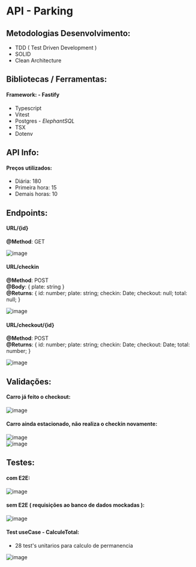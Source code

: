 # API - Parking

## Metodologias Desenvolvimento:
- TDD ( Test Driven Development )
- SOLID
- Clean Architecture

## Bibliotecas / Ferramentas:
#### **Framework**: - Fastify
- Typescript
- Vitest
- Postgres - *ElephantSQL*
- TSX
- Dotenv


## API Info:
#### Preços utilizados:
- Diária: 180
- Primeira hora: 15
- Demais horas: 10

## Endpoints:

#### URL/{id}
**@Method**: GET <br>

![image](https://github.com/vnikolaus/portifolio_v/assets/111655667/991c46c2-1759-48e5-8e56-cac07348d91c)



#### URL/checkin
**@Method**: POST <br>
**@Body**: { plate: string } <br>
**@Returns**: { id: number; plate: string; checkin: Date; checkout: null; total: null; } <br>

![image](https://github.com/vnikolaus/portifolio_v/assets/111655667/5c744361-282b-4d90-92dd-be53aadd3933)



#### URL/checkout/{id}
**@Method**: POST <br>
**@Returns**: { id: number; plate: string; checkin: Date; checkout: Date; total: number; } <br>

![image](https://github.com/vnikolaus/portifolio_v/assets/111655667/8903b8ab-9f6e-43c3-9732-77c9c13eeb2c)


## Validações:

#### Carro já feito o checkout: <br>
![image](https://github.com/vnikolaus/portifolio_v/assets/111655667/120ef5ec-eec4-4f02-8580-f7230d5f209f) <br>

#### Carro ainda estacionado, não realiza o checkin novamente: <br>
![image](https://github.com/vnikolaus/portifolio_v/assets/111655667/62c7cd14-957b-4ca4-aaa5-6d353aabb9b1) <br>
![image](https://github.com/vnikolaus/portifolio_v/assets/111655667/a6c2a2d9-a1d3-43e4-8fc3-a9b3551f0a35)



## Testes:

#### com E2E:
![image](https://github.com/vnikolaus/portifolio_v/assets/111655667/df0abdc8-fd49-4ae9-b7fb-a2fab2f9d4d1)<br>

#### sem E2E ( requisições ao banco de dados mockadas ):
![image](https://github.com/vnikolaus/portifolio_v/assets/111655667/90610934-15f8-470a-9dac-390a8b1641dd)<br>

#### Test useCase - CalculeTotal:
- 28 test's unitarios para calculo de permanencia <br>

![image](https://github.com/vnikolaus/portifolio_v/assets/111655667/b87f77bd-012f-42a6-b2d1-959a0d5ece34) <br>
